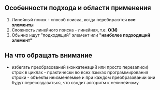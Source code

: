 ## Особенности подхода и области применения
1. Линейный поиск - способ поиска, когда перебираются **все элементы**
2. Сложность линейного поиска - линейная, т.е. **O(N)**
3. Обычно ищут "подходящий" элемент или **"наиболее подходящий элемент"**

## На что обращать внимание
- избегать преобразований (конкатенаций или просто перезаписи) строк в циклах - практически во всех языках программирования строки - объекты неизменяемые и при каждом преобразовании они будут пересоздаваться, что сводит алгоритм к нелинейному
